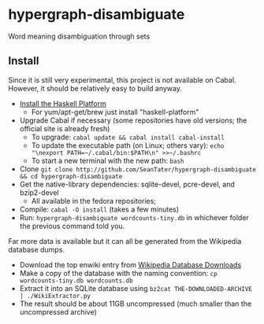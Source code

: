 hypergraph-disambiguate
=======================

Word meaning disambiguation through sets

Install
------

Since it is still very experimental, this project is not available on Cabal.
However, it should be relatively easy to build anyway.

- [Install the Haskell Platform](http://www.haskell.org/platform/)
  - For yum/apt-get/brew just install "haskell-platform"
- Upgrade Cabal if necessary (some repositories have old versions; the official site is already fresh)
  - To upgrade: `cabal update && cabal install cabal-install`
  - To update the executable path (on Linux; others vary): `echo "\nexport PATH=~/.cabal/bin:$PATH\n" >>~/.bashrc`
  - To start a new terminal with the new path: `bash`
- Clone `git clone http://github.com/SeanTater/hypergraph-disambiguate && cd hypergraph-disambiguate`
- Get the native-library dependencies: sqlite-devel, pcre-devel, and bzip2-devel
  - All available in the fedora repositories; 
- Compile: `cabal -O install` (takes a few minutes)
- Run: `hypergraph-disambiguate wordcounts-tiny.db` in whichever folder the previous command told you.

Far more data is available but it can all be generated from the Wikipedia database dumps.

- Download the top enwiki entry from [Wikipedia Database Downloads](http://meta.wikimedia.org/wiki/Data_dump_torrents#enwiki)
- Make a copy of the database with the naming convention: `cp wordcounts-tiny.db wordcounts.db`
- Extract it into an SQLite database using `bz2cat THE-DOWNLOADED-ARCHIVE | ./WikiExtractor.py`
- The result should be about 11GB uncompressed (much smaller than the uncompressed archive)

